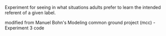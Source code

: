 Experiment for seeing in what situations adults prefer to learn the intended referent of a given label.

modified from Manuel Bohn's Modeling common ground project (mcc) - Experiment 3 code
